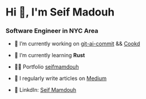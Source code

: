 <h1 align="left">Hi 👋, I'm Seif Madouh</h1>
<h3 align="left">Software Engineer in NYC Area</h3>

- 🔭 I’m currently working on [git-ai-commit](https://github.com/the-cafe/ai-commit-msg) && [Cookd](https://cookd.dev/?author=Seif-Mamdouh)

- 🌱 I’m currently learning **Rust**

- 👨‍💻 Portfolio [seifmamdouh](https://www.seifmamdouh.com/)

- 📝 I regularly write articles on [Medium](https://medium.com/@seifmamdouh7878)

- 🤝 LinkdIn: [Seif Mamdouh](https://www.linkedin.com/in/seif-mamdouh/)


